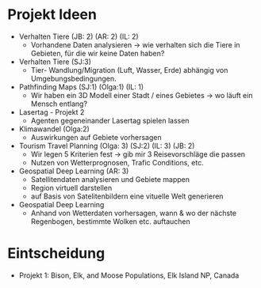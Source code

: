 # Projekt Ideen

- Verhalten Tiere (JB: 2) (AR: 2) (IL: 2)
  - Vorhandene Daten analysieren -> wie verhalten sich die Tiere in Gebieten, für die wir keine Daten haben?
- Verhalten Tiere (SJ:3)
  - Tier- Wandlung/Migration (Luft, Wasser, Erde) abhängig von Umgebungsbedingungen.
- Pathfinding Maps (SJ:1) (Olga:1) (IL: 1)
     - Wir haben ein 3D Modell einer Stadt / eines Gebietes -> wo läuft ein Mensch entlang?
- Lasertag - Projekt 2
     - Agenten gegeneinander Lasertag spielen lassen
- Klimawandel (Olga:2)
     - Auswirkungen auf Gebiete vorhersagen
- Tourism Travel Planning (Olga: 3) (SJ:2) (IL: 3) (JB: 2)
     - Wir legen 5 Kriterien fest -> gib mir 3 Reisevorschläge die passen
     - Nutzen von Wetterprognosen, Trafic Conditions, etc.
- Geospatial Deep Learning (AR: 3)
     - Satellitendaten analysieren und Gebiete mappen
     - Region virtuell darstellen
     - auf Basis von Satelitenbildern eine vituelle Welt generieren
- Geospatial Deep Learning
     - Anhand von Wetterdaten vorhersagen, wann & wo der nächste Regenbogen, bestimmte Wolken etc. auftauchen


# Eintscheidung

- Projekt 1: Bison, Elk, and Moose Populations, Elk Island NP, Canada